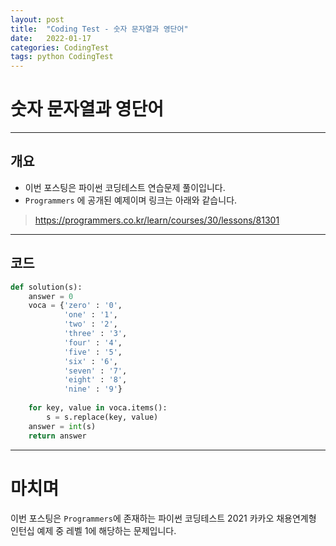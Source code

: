 ```yaml
---
layout: post
title:  "Coding Test - 숫자 문자열과 영단어"
date:   2022-01-17
categories: CodingTest
tags: python CodingTest
---
```

# 숫자 문자열과 영단어
---

## 개요

* 이번 포스팅은 파이썬 코딩테스트 연습문제 풀이입니다.
* `Programmers` 에 공개된 예제이며 링크는 아래와 같습니다.

> <https://programmers.co.kr/learn/courses/30/lessons/81301>
    
---
    
## 코드

```python
def solution(s):
    answer = 0
    voca = {'zero' : '0',
            'one' : '1',
            'two' : '2',
            'three' : '3',
            'four' : '4',
            'five' : '5',
            'six' : '6',
            'seven' : '7',
            'eight' : '8',
            'nine' : '9'}
    
    for key, value in voca.items():
        s = s.replace(key, value)
    answer = int(s)
    return answer
```

---
# 마치며
이번 포스팅은 `Programmers`에 존재하는 파이썬 코딩테스트 2021 카카오 채용연계형 인턴십 예제 중 레벨 1에 해당하는 문제입니다. 